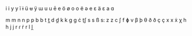 i i
y y
ï ɨ
ü ʉ
ÿ ɯ
u u
ē e
ö ø
o o
ë ə
e ɛ
ä ɛ
a ɑ

m m
n n
p p
b b
t t̪
d d̪
k k
g g
ċ t̠ʃ
s s
ß s:
z z
c ʃ
f ɸ
v β
þ θ
ð ð
ç ç
x x
ẋ χ
h h
j j
r ɾ
ṙ r
l l̪